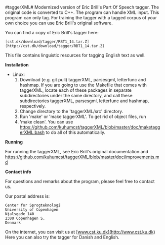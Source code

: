 #taggerXML#
Modernized version of Eric Brill's Part Of Speech tagger.
The original code is converted to C++.
The program can handle XML input.
This program can only tag. For training the tagger with a tagged corpus of your
own choice you can use Eric Brill's original software.

You can find a copy of Eric Brill's tagger here:

    [cst.dk/download/tagger/RBT1_14.tar.Z](http://cst.dk/download/tagger/RBT1_14.tar.Z)

This file contains linguistic resources for tagging English text as well.

**Installation**

* Linux:
    1. Download (e.g. git pull) taggerXML, parsesgml, letterfunc and hashmap. If you are going to use the Makefile that comes with taggerXML, locate each of these packages in separate subdirectories under the same directory, and call these subdirectories taggerXML, parsesgml, letterfunc and hashmap, respectively.
    2. Change directory to the 'taggerXML/src' directory.
    3. Run 'make' or 'make taggerXML'. To get rid of object files, run 
    4. 'make clean'.
You can use https://github.com/kuhumcst/taggerXML/blob/master/doc/maketaggerXML.bash to do all of this automatically.

**Running**

For running the taggerXML, see Eric Brill's original documentation and https://github.com/kuhumcst/taggerXML/blob/master/doc/improvements.md

**Contact info**

For questions and remarks about the program, please feel free to contact us.

Our postal address is:

    Center for Sprogteknologi
    University of Copenhagen
    Njalsgade 140
    2300 Copenhagen S.
    Denmark

On the internet, you can visit us at [www.cst.ku.dk](http://www.cst.ku.dk)
Here you can also try the tagger for Danish and English.

